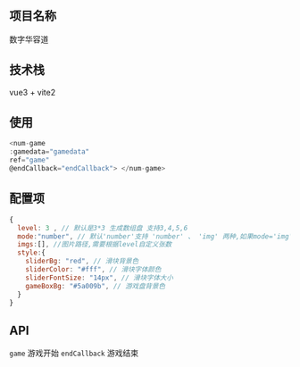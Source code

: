 ## 项目名称

数字华容道

## 技术栈

vue3 + vite2

## 使用

```js
<num-game
:gamedata="gamedata"
ref="game"
@endCallback="endCallback"> </num-game>

```

## 配置项

```js
{
  level: 3 , // 默认是3*3 生成数组盘 支持3,4,5,6
  mode:"number", // 默认'number'支持 'number' 、 'img' 两种,如果mode='img'下面imgs参数必填
  imgs:[], //图片路径,需要根据level自定义张数
  style:{
    sliderBg: "red", // 滑块背景色
    sliderColor: "#fff", // 滑块字体颜色
    sliderFontSize: "14px", // 滑块字体大小
    gameBoxBg: "#5a009b", // 游戏盘背景色
  }
}
```

## API

`game` 游戏开始
`endCallback` 游戏结束
